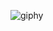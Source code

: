 
![giphy](https://github.com/ryuuunothuman/ryuuunothuman/assets/113505800/741a63db-aa1e-4ef4-a463-82967612ca61)
